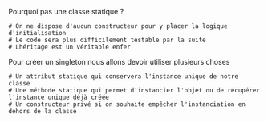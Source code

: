 Pourquoi pas une classe statique ?

    # On ne dispose d'aucun constructeur pour y placer la logique d'initialisation
    # Le code sera plus difficilement testable par la suite
    # Lhéritage est un véritable enfer
    
Pour créer un singleton nous allons devoir utiliser plusieurs choses
    
    # Un attribut statique qui conservera l'instance unique de notre classe
    # Une méthode statique qui permet d'instancier l'objet ou de récupérer l'instance unique déjà créée
    # Un constructeur privé si on souhaite empêcher l'instanciation en dehors de la classe
